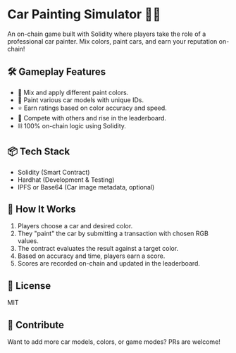 # Car Painting Simulator 🎨🚗  
      
An on-chain game built with Solidity where players take the role of a professional car painter. Mix colors, paint cars, and earn your reputation on-chain!   
    
## 🛠️ Gameplay Features        
   
- 🎨 Mix and apply different paint colors.    
- 🚗 Paint various car models with unique IDs.      
- ⭐ Earn ratings based on color accuracy and speed.   
- 🔄 Compete with others and rise in the leaderboard.   
- ⛓️ 100% on-chain logic using Solidity.   
      
## 📦 Tech Stack    
 
- Solidity (Smart Contract)    
- Hardhat (Development & Testing)      
- IPFS or Base64 (Car image metadata, optional)   
   
## 🚀 How It Works

1. Players choose a car and desired color.  
2. They "paint" the car by submitting a transaction with chosen RGB values. 
3. The contract evaluates the result against a target color.
4. Based on accuracy and time, players earn a score.
5. Scores are recorded on-chain and updated in the leaderboard.

## 📄 License

MIT

## 🙌 Contribute

Want to add more car models, colors, or game modes? PRs are welcome!
